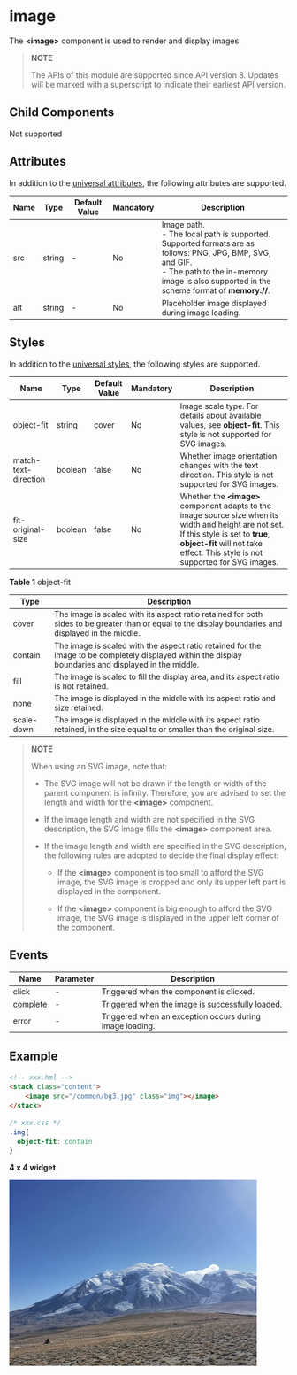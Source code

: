 # image


The **\<image>** component is used to render and display images.

> **NOTE**
>
> The APIs of this module are supported since API version 8. Updates will be marked with a superscript to indicate their earliest API version.

## Child Components

Not supported


## Attributes

In addition to the [universal attributes](js-service-widget-common-attributes.md), the following attributes are supported.

| Name| Type| Default Value| Mandatory| Description|
| -------- | -------- | -------- | -------- | -------- |
| src | string | - | No| Image path.<br>- The local path is supported. Supported formats are as follows: PNG, JPG, BMP, SVG, and GIF.<br>- The path to the in-memory image is also supported in the scheme format of **memory://**.|
| alt | string | - | No| Placeholder image displayed during image loading.|


## Styles

In addition to the [universal styles](js-service-widget-common-styles.md), the following styles are supported.

| Name| Type| Default Value| Mandatory| Description|
| -------- | -------- | -------- | -------- | -------- |
| object-fit | string | cover | No| Image scale type. For details about available values, see **object-fit**. This style is not supported for SVG images.|
| match-text-direction | boolean | false | No| Whether image orientation changes with the text direction. This style is not supported for SVG images.|
| fit-original-size | boolean | false | No| Whether the **\<image>** component adapts to the image source size when its width and height are not set. If this style is set to **true**, **object-fit** will not take effect. This style is not supported for SVG images.|

**Table 1** object-fit

| Type| Description|
| -------- | -------- |
| cover | The image is scaled with its aspect ratio retained for both sides to be greater than or equal to the display boundaries and displayed in the middle.|
| contain | The image is scaled with the aspect ratio retained for the image to be completely displayed within the display boundaries and displayed in the middle.|
| fill | The image is scaled to fill the display area, and its aspect ratio is not retained.|
| none | The image is displayed in the middle with its aspect ratio and size retained.|
| scale-down | The image is displayed in the middle with its aspect ratio retained, in the size equal to or smaller than the original size.|

>  **NOTE**
>
>  When using an SVG image, note that:
>
>  - The SVG image will not be drawn if the length or width of the parent component is infinity. Therefore, you are advised to set the length and width for the **\<image>** component.
>
>  - If the image length and width are not specified in the SVG description, the SVG image fills the **\<image>** component area.
>
>  - If the image length and width are specified in the SVG description, the following rules are adopted to decide the final display effect:
>
>    - If the **\<image>** component is too small to afford the SVG image, the SVG image is cropped and only its upper left part is displayed in the component.
>
>    - If the **\<image>** component is big enough to afford the SVG image, the SVG image is displayed in the upper left corner of the component.


## Events

| Name| Parameter| Description|
| -------- | -------- | -------- |
| click | - | Triggered when the component is clicked.|
| complete | - | Triggered when the image is successfully loaded.|
| error | - | Triggered when an exception occurs during image loading.|


## Example


```html
<!-- xxx.hml -->
<stack class="content">
    <image src="/common/bg3.jpg" class="img"></image>
</stack>
```


```css
/* xxx.css */
.img{  
  object-fit: contain
}
```
**4 x 4 widget**

![image.jpg](figures/image.jpg)
